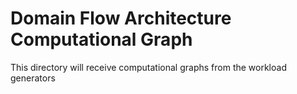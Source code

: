 # Domain Flow Architecture Computational Graph

This directory will receive computational graphs from the workload generators
